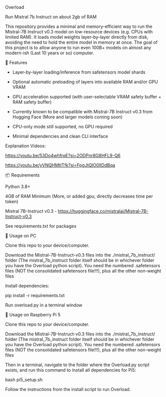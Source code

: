 Overload

Run Mistral 7b Instruct on about 2gb of RAM

This repository provides a minimal and memory-efficient way to run the Mistral-7B Instruct v0.3 model on low-resource devices (e.g. CPUs with limited RAM). It loads model weights layer-by-layer directly from disk, avoiding the need to hold the entire model in memory at once. The goal of this project is to allow anyone to run even 100B+ models on almost any modern-ish (Last 10 years or so) computer.

🔧 Features

- Layer-by-layer loading/inference from safetensors model shards

- Optional automatic preloading of layers into available RAM and/or GPU VRAM

- GPU acceleration supported (with user-selectable VRAM safety buffer + RAM safety buffer)

- Currently known to be compatible with Mistral-7B Instruct v0.3 from Hugging Face (More and larger models coming soon)

- CPU-only mode still supported, no GPU required

- Minimal dependencies and clean CLI interface


Explanation Videos:

https://youtu.be/53Do4whfrqE?si=2ODPnr8G8HFL9-Q6

https://youtu.be/yVNQHMtITfk?si=FpgJtQlO0lIDdBqa


📦 Requirements

Python 3.8+

4GB of RAM Minimum (More, or added gpu, directly decreases time per token)

Mistral 7B-Instruct v0.3 - https://huggingface.co/mistralai/Mistral-7B-Instruct-v0.3

See requirements.txt for packages



🚀 Usage on PC

Clone this repo to your device/computer.

Download the Mistral-7B-Instruct-v0.3 files into the ./mistral_7b_instruct/ folder (The mistral_7b_instruct folder itself should be in whichever folder you have the Overload python script). You need the numbered .safetensors files (NOT the consolidated safetensors file!!!), plus all the other non-weight files

Install dependencies:

pip install -r requirements.txt

Run overload.py in a terminal window



🚀 Usage on Raspberry Pi 5

Clone this repo to your device/computer.

Download the Mistral-7B-Instruct-v0.3 files into the ./mistral_7b_instruct/ folder (The mistral_7b_instruct folder itself should be in whichever folder you have the Overload python script). You need the numbered .safetensors files (NOT the consolidated safetensors file!!!), plus all the other non-weight files

Then in a terminal, navigate to the folder where the Overload.py script exists, and run this command to install all dependencies for Pi5:

bash pi5_setup.sh

Follow the instructions from the install script to run Overload.
